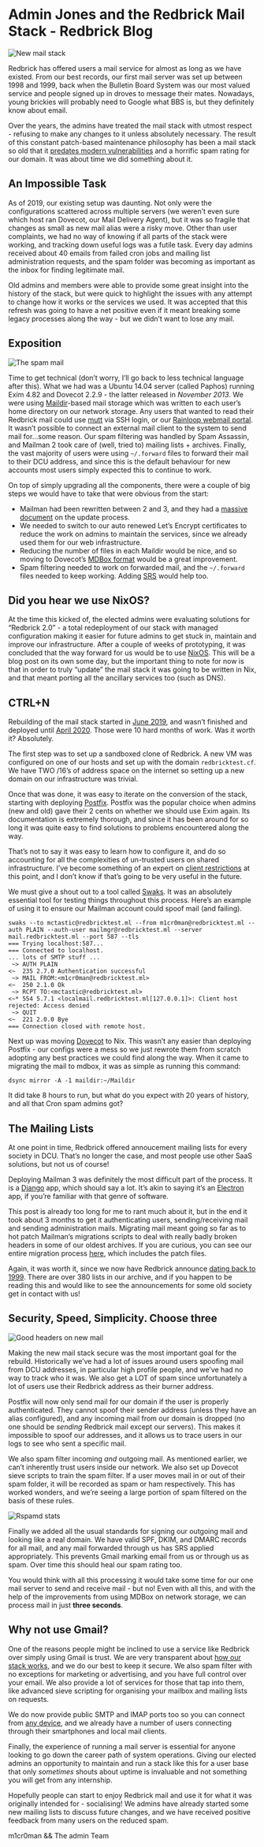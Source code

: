 # Admin Jones and the Redbrick Mail Stack - Redbrick Blog
![New mail stack](https://blog.redbrick.dcu.ie/img/2020-05-30-mail.webp)

Redbrick has offered users a mail service for almost as long as we have existed. From our best records, our first mail server was set up between 1998 and 1999, back when the Bulletin Board System was our most valued service and people signed up in droves to message their mates. Nowadays, young brickies will probably need to Google what BBS is, but they definitely know about email.

Over the years, the admins have treated the mail stack with utmost respect - refusing to make any changes to it unless absolutely necessary. The result of this constant patch-based maintenance philosophy has been a mail stack so old that it [predates modern vulnerabilities](https://nvd.nist.gov/vuln/detail/CVE-2019-10149) and a horrific spam rating for our domain. It was about time we did something about it.

An Impossible Task
------------------

As of 2019, our existing setup was daunting. Not only were the configurations scattered across multiple servers (we weren’t even sure which host ran Dovecot, our Mail Delivery Agent), but it was so fragile that changes as small as new mail alias were a risky move. Other than user complaints, we had no way of knowing if all parts of the stack were working, and tracking down useful logs was a futile task. Every day admins received about 40 emails from failed cron jobs and mailing list administration requests, and the spam folder was becoming as important as the inbox for finding legitimate mail.

Old admins and members were able to provide some great insight into the history of the stack, but were quick to highlight the issues with any attempt to change how it works or the services we used. It was accepted that this refresh was going to have a net positive even if it meant breaking some legacy processes along the way - but we didn’t want to lose any mail.

Exposition
----------

![The spam mail](https://blog.redbrick.dcu.ie/img/2020-05-30-mails.webp)

Time to get technical (don’t worry, I’ll go back to less technical language after this). What we had was a Ubuntu 14.04 server (called Paphos) running Exim 4.82 and Dovecot 2.2.9 - the latter released in _November 2013_. We were using [Maildir](https://en.wikipedia.org/wiki/Maildir)\-based mail storage which was written to each user’s home directory on our network storage. Any users that wanted to read their Redbrick mail could use [mutt](http://www.mutt.org/) via SSH login, or our [Rainloop webmail portal](https://webmail.redbrick.dcu.ie/). It wasn’t possible to connect an external mail client to the system to send mail for…some reason. Our spam filtering was handled by Spam Assassin, and Mailman 2 took care of (well, tried to) mailing lists + archives. Finally, the vast majority of users were using `~/.forward` files to forward their mail to their DCU address, and since this is the default behaviour for new accounts most users simply expected this to continue to work.

On top of simply upgrading all the components, there were a couple of big steps we would have to take that were obvious from the start:

*   Mailman had been rewritten between 2 and 3, and they had a [massive document](https://docs.mailman3.org/en/latest/migration.html) on the update process.
*   We needed to switch to our auto renewed Let’s Encrypt certificates to reduce the work on admins to maintain the services, since we already used them for our web infrastructure.
*   Reducing the number of files in each Maildir would be nice, and so moving to Dovecot’s [MDBox format](https://wiki2.dovecot.org/MailboxFormat/dbox) would be a great improvement.
*   Spam filtering needed to work on forwarded mail, and the `~/.forward` files needed to keep working. Adding [SRS](https://en.wikipedia.org/wiki/Sender_Rewriting_Scheme) would help too.

Did you hear we use NixOS?
--------------------------

At the time this kicked of, the elected admins were evaluating solutions for “Redbrick 2.0” - a total redeployment of our stack with managed configuration making it easier for future admins to get stuck in, maintain and improve our infrastructure. After a couple of weeks of prototyping, it was concluded that the way forward for us would be to use [NixOS](https://nixos.org/nixos/). This will be a blog post on its own some day, but the important thing to note for now is that in order to truly “update” the mail stack it was going to be written in Nix, and that meant porting all the ancillary services too (such as DNS).

CTRL+N
------

Rebuilding of the mail stack started in [June 2019](https://github.com/redbrick/nix-configs/commit/9b944b03758a38fdedc52308ba684be71776c587), and wasn’t finished and deployed until [April 2020](https://github.com/redbrick/nix-configs/pull/53). Those were 10 hard months of work. Was it worth it? Absolutely.

The first step was to set up a sandboxed clone of Redbrick. A new VM was configured on one of our hosts and set up with the domain `redbricktest.cf`. We have TWO /16’s of address space on the internet so setting up a new domain on our infrastructure was trivial.

Once that was done, it was easy to iterate on the conversion of the stack, starting with deploying [Postfix](http://www.postfix.org/). Postfix was the popular choice when admins (new and old) gave their 2 cents on whether we should use Exim again. Its documentation is extremely thorough, and since it has been around for so long it was quite easy to find solutions to problems encountered along the way.

That’s not to say it was easy to learn how to configure it, and do so accounting for all the complexities of un-trusted users on shared infrastructure. I’ve become something of an expert on [client restrictions](http://www.postfix.org/postconf.5.html#smtpd_client_restrictions) at this point, and I don’t know if that’s going to be very useful in the future.

We must give a shout out to a tool called [Swaks](http://www.jetmore.org/john/code/swaks/). It was an absolutely essential tool for testing things throughout this process. Here’s an example of using it to ensure our Mailman account could spoof mail (and failing).

```
swaks --to mctastic@redbricktest.ml --from m1cr0man@redbricktest.ml --auth PLAIN --auth-user mailmgr@redbricktest.ml --server mail.redbricktest.ml --port 587 --tls
=== Trying localhost:587...
=== Connected to localhost.
... lots of SMTP stuff ...
 ~> AUTH PLAIN
<~  235 2.7.0 Authentication successful
 ~> MAIL FROM:<m1cr0man@redbricktest.ml>
<~  250 2.1.0 Ok
 ~> RCPT TO:<mctastic@redbricktest.ml>
<~* 554 5.7.1 <localmail.redbricktest.ml[127.0.0.1]>: Client host rejected: Access denied
 ~> QUIT
<~  221 2.0.0 Bye
=== Connection closed with remote host.

```


Next up was moving [Dovecot](https://dovecot.org/) to Nix. This wasn’t any easier than deploying Postfix - our configs were a mess so we just rewrote them from scratch adopting any best practices we could find along the way. When it came to migrating the mail to mdbox, it was as simple as running this command:

```
dsync mirror -A -1 maildir:~/Maildir

```


It did take 8 hours to run, but what do you expect with 20 years of history, and all that Cron spam admins got?

The Mailing Lists
-----------------

At one point in time, Redbrick offered annoucement mailing lists for every society in DCU. That’s no longer the case, and most people use other SaaS solutions, but not us of course!

Deploying Mailman 3 was definitely the most difficult part of the process. It is a [Django](https://www.djangoproject.com/) app, which should say a lot. It’s akin to saying it’s an [Electron](https://www.electronjs.org/) app, if you’re familiar with that genre of software.

This post is already too long for me to rant much about it, but in the end it took about 3 months to get it authenticating users, sending/receiving mail and sending administration mails. Migrating mail meant going so far as to hot patch Mailman’s migrations scripts to deal with really badly broken headers in some of our oldest archives. If you are curious, you can see our entire migration process [here](https://gist.github.com/m1cr0man/d027bdb8c34c1cdb92b5fb0f81b45d02), which includes the patch files.

Again, it was worth it, since we now have Redbrick announce [dating back to 1999](https://lists.redbrick.dcu.ie/hyperkitty/list/announce-redbrick@lists.redbrick.dcu.ie/1999/11/). There are over 380 lists in our archive, and if you happen to be reading this and would like to see the announcements for some old society get in contact with us!

Security, Speed, Simplicity. Choose three
-----------------------------------------

![Good headers on new mail](https://blog.redbrick.dcu.ie/img/2020-05-30-headers.webp)

Making the new mail stack secure was the most important goal for the rebuild. Historically we’ve had a lot of issues around users spoofing mail from DCU addresses, in particular high profile people, and we’ve had no way to track who it was. We also get a LOT of spam since unfortunately a lot of users use their Redbrick address as their burner address.

Postfix will now only send mail for our domain if the user is properly authenticated. They cannot spoof their sender address (unless they have an alias configured), and any incoming mail from our domain is dropped (no one should be _sending_ Redbrick mail except our servers). This makes it impossible to spoof our addresses, and it allows us to trace users in our logs to see who sent a specific mail.

We also spam filter incoming _and_ outgoing mail. As mentioned earlier, we can’t inherently trust users inside our network. We also set up Dovecot sieve scripts to train the spam filter. If a user moves mail in or out of their spam folder, it will be recorded as spam or ham respectively. This has worked wonders, and we’re seeing a large portion of spam filtered on the basis of these rules.

![Rspamd stats](https://blog.redbrick.dcu.ie/img/2020-05-30-rspamd.webp)

Finally we added all the usual standards for signing our outgoing mail and looking like a real domain. We have valid SPF, DKIM, and DMARC records for all mail, and any mail forwarded through us has SRS applied appropriately. This prevents Gmail marking email from us or through us as spam. Over time this should heal our spam rating too.

You would think with all this processing it would take some time for our one mail server to send and receive mail - but no! Even with all this, and with the help of the improvements from using MDBox on network storage, we can process mail in just **three seconds**.

Why not use Gmail?
------------------

One of the reasons people might be inclined to use a service like Redbrick over simply using Gmail is trust. We are very transparent about [how our stack works](http://docs.redbrick.dcu.ie/mail/), and we do our best to keep it secure. We also spam filter with no exceptions for marketing or advertising, and you have full control over your email. We also provide a lot of services for those that tap into them, like advanced sieve scripting for organising your mailbox and mailing lists on requests.

We do now provide public SMTP and IMAP ports too so you can connect from [any device](https://wiki.redbrick.dcu.ie/index.php/Mail), and we already have a number of users connecting through their smartphones and local mail clients.

Finally, the experience of running a mail server is essential for anyone looking to go down the career path of system operations. Giving our elected admins an opportunity to maintain and run a stack like this for a user base that only _sometimes_ shouts about uptime is invaluable and not something you will get from any internship.

Hopefully people can start to enjoy Redbrick mail and use it for what it was originally intended for - socialising! We admins have already started some new mailing lists to discuss future changes, and we have received positive feedback from many users on the reduced spam.

m1cr0man && The admin Team
